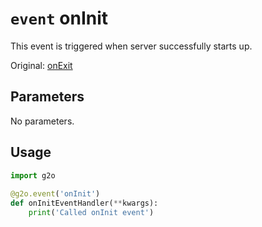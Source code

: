 # `event` onInit
This event is triggered when server successfully starts up.

Original: [onExit](https://gothicmultiplayerteam.gitlab.io/docs/0.3.0/script-reference/server-events/general/onInit/)

## Parameters
No parameters.

## Usage
```python
import g2o
        
@g2o.event('onInit')
def onInitEventHandler(**kwargs):
    print('Called onInit event')
```